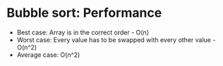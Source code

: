 # Bubble sort: Performance

* Best case: Array is in the correct order - O(n)
* Worst case: Every value has to be swapped with every other value - O(n^2)
* Average case: O(n^2)


